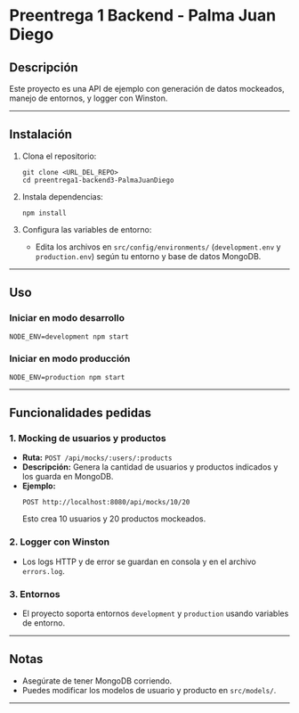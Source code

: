 # Preentrega 1 Backend - Palma Juan Diego

## Descripción

Este proyecto es una API de ejemplo con generación de datos mockeados, manejo de entornos, y logger con Winston.

---

## Instalación

1. Clona el repositorio:
   ```
   git clone <URL_DEL_REPO>
   cd preentrega1-backend3-PalmaJuanDiego
   ```

2. Instala dependencias:
   ```
   npm install
   ```

3. Configura las variables de entorno:
   - Edita los archivos en `src/config/environments/` (`development.env` y `production.env`) según tu entorno y base de datos MongoDB.

---

## Uso

### Iniciar en modo desarrollo

```
NODE_ENV=development npm start
```

### Iniciar en modo producción

```
NODE_ENV=production npm start
```

---

## Funcionalidades pedidas

### 1. Mocking de usuarios y productos

- **Ruta:** `POST /api/mocks/:users/:products`
- **Descripción:** Genera la cantidad de usuarios y productos indicados y los guarda en MongoDB.
- **Ejemplo:**  
  ```
  POST http://localhost:8080/api/mocks/10/20
  ```
  Esto crea 10 usuarios y 20 productos mockeados.

### 2. Logger con Winston

- Los logs HTTP y de error se guardan en consola y en el archivo `errors.log`.

### 3. Entornos

- El proyecto soporta entornos `development` y `production` usando variables de entorno.

---

## Notas

- Asegúrate de tener MongoDB corriendo.
- Puedes modificar los modelos de usuario y producto en `src/models/`.

---
